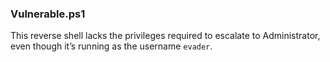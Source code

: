 ### Vulnerable.ps1

This reverse shell lacks the privileges required to escalate to Administrator, even though it’s running as the username `evader`.